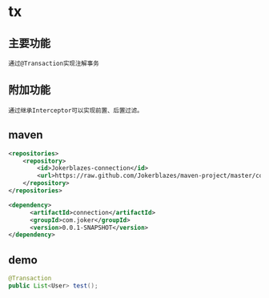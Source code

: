 # tx

## 主要功能

`通过@Transaction实现注解事务`

## 附加功能

`通过继承Interceptor可以实现前置、后置过滤。`

## maven

```xml
<repositories>
	<repository>
		<id>Jokerblazes-connection</id>
		<url>https://raw.github.com/Jokerblazes/maven-project/master/com</url>
	</repository>
</repositories>

<dependency>
      <artifactId>connection</artifactId>
      <groupId>com.joker</groupId>
      <version>0.0.1-SNAPSHOT</version>
</dependency>
```



## demo

```java
@Transaction
public List<User> test();
```

